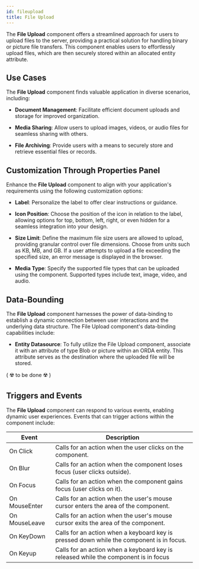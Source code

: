 ```yaml
---
id: fileupload
title: File Upload
---
```



The **File Upload** component offers a streamlined approach for users to upload files to the server, providing a practical solution for handling binary or picture file transfers. This component enables users to effortlessly upload files, which are then securely stored within an allocated entity attribute.



## Use Cases

The **File Upload** component finds valuable application in diverse scenarios, including:

- **Document Management**: Facilitate efficient document uploads and storage for improved organization.

- **Media Sharing**: Allow users to upload images, videos, or audio files for seamless sharing with others.

- **File Archiving**: Provide users with a means to securely store and retrieve essential files or records.



## Customization Through Properties Panel

Enhance the **File Upload** component to align with your application's requirements using the following customization options:

- **Label**: Personalize the label to offer clear instructions or guidance.

- **Icon Position**: Choose the position of the icon in relation to the label, allowing options for top, bottom, left, right, or even hidden for a seamless integration into your design.

- **Size Limit**: Define the maximum file size users are allowed to upload, providing granular control over file dimensions. Choose from units such as KB, MB, and GB. If a user attempts to upload a file exceeding the specified size, an error message is displayed in the browser.

- **Media Type**: Specify the supported file types that can be uploaded using the component. Supported types include text, image, video, and audio.



## Data-Bounding

The **File Upload** component harnesses the power of data-binding to establish a dynamic connection between user interactions and the underlying data structure. The File Upload component's data-binding capabilities include:

   - **Entity Datasource**: To fully utilize the File Upload component, associate it with an attribute of type Blob or picture within an ORDA entity. This attribute serves as the destination where the uploaded file will be stored.

( ☢️ to be done ☢️ )



## Triggers and Events

The **File Upload** component can respond to various events, enabling dynamic user experiences. Events that can trigger actions within the component include:

|Event|Description|
|---|---|
|On Click| Calls for an action when the user clicks on the component. |
|On Blur| Calls for an action when the component loses focus (user clicks outside). |
|On Focus| Calls for an action when the component gains focus (user clicks on it). |
|On MouseEnter| Calls for an action when the user's mouse cursor enters the area of the component.|
|On MouseLeave| Calls for an action when the user's mouse cursor exits the area of the component.|
|On KeyDown| Calls for an action when a keyboard key is pressed down while the component is in focus. |
|On Keyup| Calls for an action when a keyboard key is released while the component is in focus|
